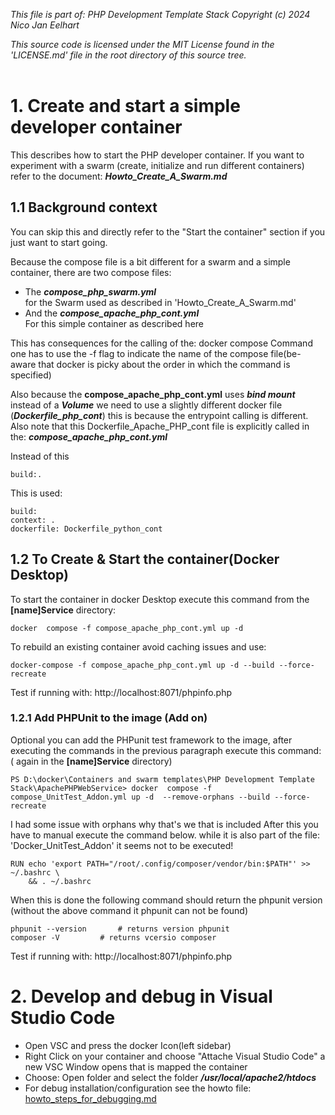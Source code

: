 _This file is part of: PHP Development Template Stack_
_Copyright (c) 2024 Nico Jan Eelhart_

_This source code is licensed under the MIT License found in the  'LICENSE.md' file in the root directory of this source tree._
<br><br>

# 1. Create and start a simple developer container
This describes how to start the PHP developer container. If you want to experiment with a swarm (create, initialize and run different containers) refer to the document: ***Howto_Create_A_Swarm.md*** 

## 1.1 Background context
You can skip this and directly refer to the "Start the container" section if you just want to start going.

Because the compose file is a bit different for a swarm and a simple container, there are two compose files:
- The ***compose_php_swarm.yml***	<br>for the Swarm used as described in 'Howto_Create_A_Swarm.md'
- And the ***compose_apache_php_cont.yml*** <br>For this simple container as described here

This has consequences for the calling of the: docker compose Command one has to use the -f flag to indicate the name of the compose file(be-aware that docker is picky about the order in which the command is specified)


Also because the **compose_apache_php_cont.yml** uses ***bind mount*** instead of a ***Volume*** we need to use a slightly different docker file (***Dockerfile_php_cont***) this is because the entrypoint calling is different. Also note that this Dockerfile_Apache_PHP_cont file is explicitly called in the: ***compose_apache_php_cont.yml***


Instead of this<br>
```
build:.
```


This is used:<br>
```     
build: 	    
context: .
dockerfile: Dockerfile_python_cont	    
```

 
## 1.2 To Create & Start the container(Docker Desktop)
To start the container in docker Desktop execute this command from the **[name]Service**  directory:  
```
docker  compose -f compose_apache_php_cont.yml up -d
```
To rebuild an existing container avoid caching issues and use:<br>
```
docker-compose -f compose_apache_php_cont.yml up -d --build --force-recreate
```

Test if running with: http://localhost:8071/phpinfo.php


### 1.2.1 Add PHPUnit to the image (Add on)
Optional you can add the PHPunit test framework to the image, after executing the commands in the previous paragraph execute  this command: ( again in the **[name]Service**  directory)  
```                                       
PS D:\docker\Containers and swarm templates\PHP Development Template Stack\ApachePHPWebService> docker  compose -f compose_UnitTest_Addon.yml up -d  --remove-orphans --build --force-recreate
```
I had some issue with orphans why that's we that is included
After this you have to manual execute the command below. while it is also part of the file: 'Docker_UnitTest_Addon' it seems not to be executed!

```
RUN echo 'export PATH="/root/.config/composer/vendor/bin:$PATH"' >> ~/.bashrc \
    && . ~/.bashrc
```

When this is done the following command should return the phpunit version (without the above command it phpunit can not be found)

```
phpunit --version		# returns version phpunit
composer -V			# returns vcersio composer
``` 

Test if running with: http://localhost:8071/phpinfo.php

# 2. Develop and debug in Visual Studio Code
- Open VSC and press the docker Icon(left sidebar)
- Right Click on your container and choose "Attache Visual Studio Code" a new VSC Window opens that is mapped the container
- Choose: Open folder and select the folder ***/usr/local/apache2/htdocs***
- For debug installation/configuration see the howto file: [howto_steps_for_debugging.md](./Howtos/howto_steps_for_debugging.md)
